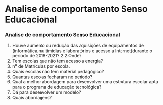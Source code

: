 # Analise de comportamento Senso Educacional

### Analise de comportamento Senso Educacional

 1. Houve aumento ou redução das aquisições de equipamentos de (informática,multimídias e laboratórios e acesso a Internet)durante o período de 2018-2021? 2.2.Onde?
3. Tem escolas que não tem acesso a energia?
4. n⁰ de Matrículas por escola.
5. Quais escolas não tem material pedagógico?
6. Quantas escolas fecharam no período?
7. Qual a melhor abordagem para desenvolver uma estrutura escolar apta para o programa de educação tecnológica?
8. Dá para desenvolver um modelo?
9. Quais abordagens?
